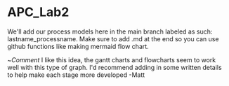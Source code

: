 # APC_Lab2
We'll add our process models here in the main branch labeled as such: lastname_processname.
Make sure to add .md at the end so you can use github functions like making mermaid flow chart.


~*Comment* I like this idea, the gantt charts and flowcharts seem to work well with this type of graph. I'd recommend adding in some written details to help make each stage more developed
-Matt

